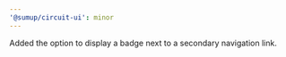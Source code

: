 ```yaml
---
'@sumup/circuit-ui': minor
---
```


Added the option to display a badge next to a secondary navigation link.
